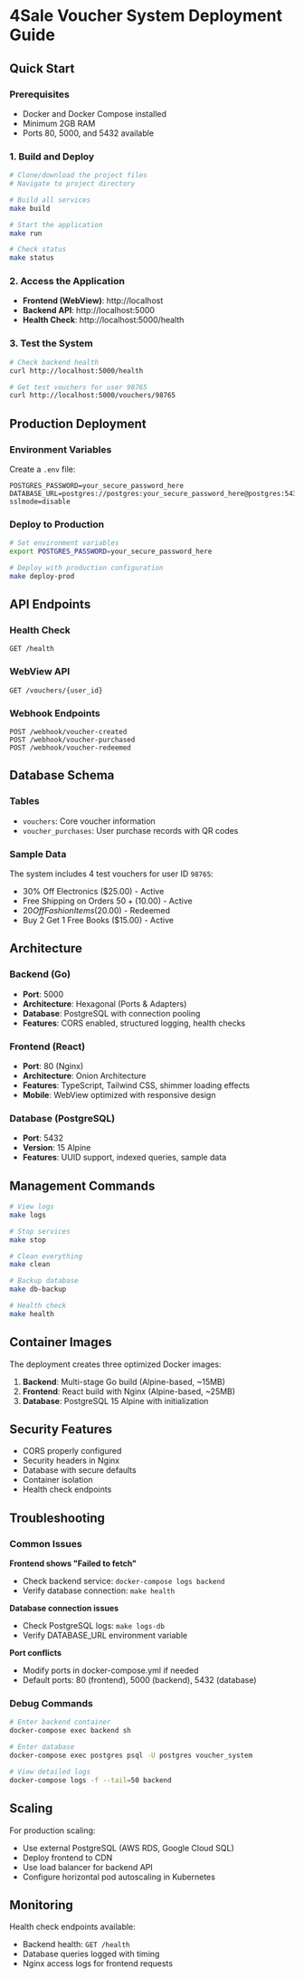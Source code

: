# 4Sale Voucher System Deployment Guide

## Quick Start

### Prerequisites
- Docker and Docker Compose installed
- Minimum 2GB RAM
- Ports 80, 5000, and 5432 available

### 1. Build and Deploy
```bash
# Clone/download the project files
# Navigate to project directory

# Build all services
make build

# Start the application
make run

# Check status
make status
```

### 2. Access the Application
- **Frontend (WebView)**: http://localhost
- **Backend API**: http://localhost:5000
- **Health Check**: http://localhost:5000/health

### 3. Test the System
```bash
# Check backend health
curl http://localhost:5000/health

# Get test vouchers for user 98765
curl http://localhost:5000/vouchers/98765
```

## Production Deployment

### Environment Variables
Create a `.env` file:
```env
POSTGRES_PASSWORD=your_secure_password_here
DATABASE_URL=postgres://postgres:your_secure_password_here@postgres:5432/voucher_system?sslmode=disable
```

### Deploy to Production
```bash
# Set environment variables
export POSTGRES_PASSWORD=your_secure_password_here

# Deploy with production configuration
make deploy-prod
```

## API Endpoints

### Health Check
```
GET /health
```

### WebView API
```
GET /vouchers/{user_id}
```

### Webhook Endpoints
```
POST /webhook/voucher-created
POST /webhook/voucher-purchased  
POST /webhook/voucher-redeemed
```

## Database Schema

### Tables
- `vouchers`: Core voucher information
- `voucher_purchases`: User purchase records with QR codes

### Sample Data
The system includes 4 test vouchers for user ID `98765`:
- 30% Off Electronics ($25.00) - Active
- Free Shipping on Orders $50+ ($10.00) - Active  
- $20 Off Fashion Items ($20.00) - Redeemed
- Buy 2 Get 1 Free Books ($15.00) - Active

## Architecture

### Backend (Go)
- **Port**: 5000
- **Architecture**: Hexagonal (Ports & Adapters)
- **Database**: PostgreSQL with connection pooling
- **Features**: CORS enabled, structured logging, health checks

### Frontend (React)
- **Port**: 80 (Nginx)
- **Architecture**: Onion Architecture
- **Features**: TypeScript, Tailwind CSS, shimmer loading effects
- **Mobile**: WebView optimized with responsive design

### Database (PostgreSQL)
- **Port**: 5432
- **Version**: 15 Alpine
- **Features**: UUID support, indexed queries, sample data

## Management Commands

```bash
# View logs
make logs

# Stop services
make stop

# Clean everything
make clean

# Backup database
make db-backup

# Health check
make health
```

## Container Images

The deployment creates three optimized Docker images:

1. **Backend**: Multi-stage Go build (Alpine-based, ~15MB)
2. **Frontend**: React build with Nginx (Alpine-based, ~25MB) 
3. **Database**: PostgreSQL 15 Alpine with initialization

## Security Features

- CORS properly configured
- Security headers in Nginx
- Database with secure defaults
- Container isolation
- Health check endpoints

## Troubleshooting

### Common Issues

**Frontend shows "Failed to fetch"**
- Check backend service: `docker-compose logs backend`
- Verify database connection: `make health`

**Database connection issues**
- Check PostgreSQL logs: `make logs-db`
- Verify DATABASE_URL environment variable

**Port conflicts**
- Modify ports in docker-compose.yml if needed
- Default ports: 80 (frontend), 5000 (backend), 5432 (database)

### Debug Commands
```bash
# Enter backend container
docker-compose exec backend sh

# Enter database
docker-compose exec postgres psql -U postgres voucher_system

# View detailed logs
docker-compose logs -f --tail=50 backend
```

## Scaling

For production scaling:
- Use external PostgreSQL (AWS RDS, Google Cloud SQL)
- Deploy frontend to CDN
- Use load balancer for backend API
- Configure horizontal pod autoscaling in Kubernetes

## Monitoring

Health check endpoints available:
- Backend health: `GET /health`
- Database queries logged with timing
- Nginx access logs for frontend requests